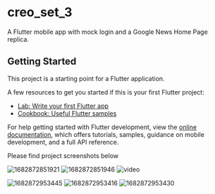 # creo_set_3

A Flutter mobile app with mock login and a Google News Home Page replica.

## Getting Started

This project is a starting point for a Flutter application.

A few resources to get you started if this is your first Flutter project:

- [Lab: Write your first Flutter app](https://docs.flutter.dev/get-started/codelab)
- [Cookbook: Useful Flutter samples](https://docs.flutter.dev/cookbook)

For help getting started with Flutter development, view the
[online documentation](https://docs.flutter.dev/), which offers tutorials,
samples, guidance on mobile development, and a full API reference.

Please find project screenshots below

![1682872851921](https://user-images.githubusercontent.com/121536626/235365264-3ab6ce7c-c424-4151-9811-19165e424426.jpg)
![1682872851946](https://user-images.githubusercontent.com/121536626/235365266-7ab5b090-9561-4858-9b04-70f5139582ac.jpg)
![video](https://drive.google.com/file/d/1yIh562j-qR4J_XjaHXTY9jl_QfAsjpdx/view)

![1682872953445](https://user-images.githubusercontent.com/121536626/235365419-c49b0797-3454-4298-9a0f-32ddf5827562.jpg)
![1682872953416](https://user-images.githubusercontent.com/121536626/235365425-3680f360-f350-4e5c-94e7-50311edda990.jpg)
![1682872953430](https://user-images.githubusercontent.com/121536626/235365429-531e1814-37a7-463f-99d2-0cb52349d35a.jpg)

